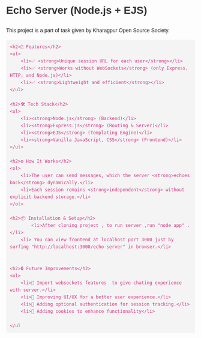 <html lang="en">
<head>
    <meta charset="UTF-8">
    <meta name="viewport" content="width=device-width, initial-scale=1.0">
    <title>Online Echo Server - README</title>
    <style>
        body { font-family: Arial, sans-serif; line-height: 1.6; margin: 40px; }
        h1, h2 { color: #333; }
        pre { background: #f4f4f4; padding: 10px; border-radius: 5px; overflow-x: auto; }
        code { font-family: Consolas, monospace; color: #d63384; }
        ul { list-style-type: square; }
    </style>
</head>
<body>
    <h1>Echo Server (Node.js + EJS)</h1>
    <p>This project is a part of task given by Kharagpur Open Source Society.  </p>
    
    <h2>🚀 Features</h2>
    <ul>
        <li>✅ <strong>Unique session URL for each user</strong></li>
        <li>✅ <strong>Works without WebSockets</strong> (only Express, HTTP, and Node.js)</li>
        <li>✅ <strong>Lightweight and efficient</strong></li>
    </ul>

    <h2>🛠️ Tech Stack</h2>
    <ul>
        <li><strong>Node.js</strong> (Backend)</li>
        <li><strong>Express.js</strong> (Routing & Server)</li>
        <li><strong>EJS</strong> (Templating Engine)</li>
        <li><strong>Vanilla JavaScript, CSS</strong> (Frontend)</li>
    </ul>

    <h2>⚙️ How It Works</h2>
    <ol>
        <li>The user can send messages, which the server <strong>echoes back</strong> dynamically.</li>
        <li>Each session remains <strong>independent</strong> without explicit backend storage.</li>
    </ol>

    <h2>📦 Installation & Setup</h2>
            <li>After cloning project , to run server ,run "node app" .</li>
        <li> You can view frontend at localhost port 3000 just by surfing "http://localhost:3000/echo-server" in browser.</li>
       

    <h2>🔒 Future Improvements</h2>
    <ul>
        <li>🔹 Import websockets features  to give chating experience with server.</li>
        <li>🔹 Improving UI/UX for a better user experience.</li>
        <li>🔹 Adding optional authentication for session tracking.</li>
        <li>🔹 Adding cookies to enhance functionality</li>
      
    </ul

    
</body>
</html>
